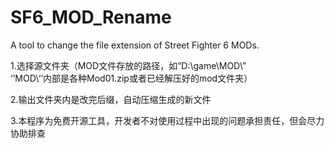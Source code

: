 # SF6_MOD_Rename
A tool to change the file extension of Street Fighter 6 MODs.

1.选择源文件夹（MOD文件存放的路径，如“D:\game\MOD\”  
‘’MOD\‘’内部是各种Mod01.zip或者已经解压好的mod文件夹）

2.输出文件夹内是改完后缀，自动压缩生成的新文件

3.本程序为免费开源工具，开发者不对使用过程中出现的问题承担责任，但会尽力协助排查

